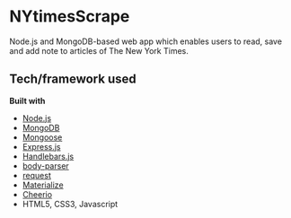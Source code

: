# NYtimesScrape
Node.js and MongoDB-based web app which enables users to read, save and add note to articles of The New York Times.


## Tech/framework used
<b>Built with</b>
- [Node.js](https://nodejs.org/en/)
- [MongoDB](https://www.mongodb.com/)
- [Mongoose](http://mongoosejs.com/)
- [Express.js](https://www.npmjs.com/package/express)
- [Handlebars.js](https://www.npmjs.com/package/express-handlebars)
- [body-parser](https://www.npmjs.com/package/body-parser)
- [request](https://www.npmjs.com/package/request)
- [Materialize](http://materializecss.com/)
- [Cheerio](https://www.npmjs.com/package/cheerio)
- HTML5, CSS3, Javascript